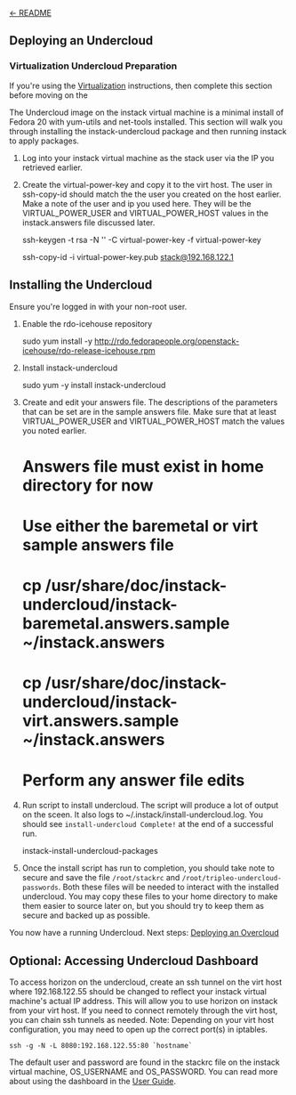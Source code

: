 [← README](README.md)
## Deploying an Undercloud

### Virtualization Undercloud Preparation
If you're using the [Virtualization](README-virt.md) instructions, then complete this section before moving on the

The Undercloud image on the instack virtual machine is a minimal install of Fedora 20 with yum-utils and net-tools
installed.  This section will walk you through installing the instack-undercloud package and then running instack to
apply packages.

1. Log into your instack virtual machine as the stack user via the IP you retrieved earlier.

2. Create the virtual-power-key and copy it to the virt host.  The user in ssh-copy-id should match the the user you
created on the host earlier.  Make a note of the user and ip you used here.  They will be the VIRTUAL_POWER_USER and
VIRTUAL_POWER_HOST values in the instack.answers file discussed later.

    ssh-keygen -t rsa -N '' -C virtual-power-key -f virtual-power-key
    
    ssh-copy-id -i virtual-power-key.pub stack@192.168.122.1


## Installing the Undercloud

Ensure you're logged in with your non-root user.

1. Enable the rdo-icehouse repository

    sudo yum install -y http://rdo.fedorapeople.org/openstack-icehouse/rdo-release-icehouse.rpm

1. Install instack-undercloud

    sudo yum -y install instack-undercloud

1. Create and edit your answers file. The descriptions of the parameters that can be set are in the sample answers file.
Make sure that at least VIRTUAL_POWER_USER and VIRTUAL_POWER_HOST match the values you noted earlier.

    # Answers file must exist in home directory for now
    # Use either the baremetal or virt sample answers file
    # cp /usr/share/doc/instack-undercloud/instack-baremetal.answers.sample ~/instack.answers
    # cp /usr/share/doc/instack-undercloud/instack-virt.answers.sample ~/instack.answers
    # Perform any answer file edits

1. Run script to install undercloud. The script will produce a lot of output on the sceen. It also logs to
~/.instack/install-undercloud.log. You should see `install-undercloud Complete!` at the end of a successful run.

    instack-install-undercloud-packages

1. Once the install script has run to completion, you should take note to secure and save the file  `/root/stackrc` and
`/root/tripleo-undercloud-passwords`. Both these files will be needed to interact with the installed undercloud. You may
copy these files to your home directory to make them easier to source later on, but you should try to keep them as secure
and backed up as possible.

You now have a running Undercloud.  Next steps: [Deploying an Overcloud](README-deploy-overcloud.md)

## Optional: Accessing Undercloud Dashboard
To access horizon on the undercloud, create an ssh tunnel on the virt host where 192.168.122.55 should be changed to
reflect your instack virtual machine's actual IP address.  This will allow you to use horizon on instack from your virt
host.  If you need to connect remotely through the virt host, you can chain ssh tunnels as needed.  Note: Depending on
your virt host configuration, you may need to open up the correct port(s) in iptables.

    ssh -g -N -L 8080:192.168.122.55:80 `hostname`

The default user and password are found in the stackrc file on the instack virtual machine, OS_USERNAME and OS_PASSWORD.
You can read more about using the dashboard in the [User Guide](http://docs.openstack.org/user-guide/content/log_in_dashboard.html).
